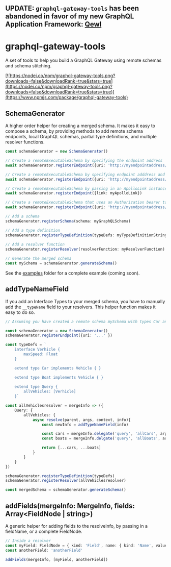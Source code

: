 ## UPDATE: `graphql-gateway-tools` has been abandoned in favor of my new GraphQL Application Framework: [Qewl](https://github.com/kbrandwijk/qewl)








# graphql-gateway-tools

A set of tools to help you build a GraphQL Gateway using remote schemas and schema stitching.

[![https://nodei.co/npm/graphql-gateway-tools.png?downloads=false&downloadRank=true&stars=true](https://nodei.co/npm/graphql-gateway-tools.png?downloads=false&downloadRank=true&stars=true)](https://www.npmjs.com/package/graphql-gateway-tools)

## SchemaGenerator

A higher order helper for creating a merged schema. It makes it easy to compose a schema, by providing methods to add remote schema endpoints, local GraphQL schemas, partial type definitions, and multiple resolver functions.

```ts
const schemaGenerator = new SchemaGenerator()

// Create a remoteExecutableSchema by specifying the endpoint address
await schemaGenerator.registerEndpoint({uri: 'http://myendpointaddress/graphql'})

// Create a remoteExecutableSchema by specifying endpoint adddress and introspection schema:
await schemaGenerator.registerEndpoint({uri: 'http://myendpointaddress/graphql', introspectionSchema: myIntrospectionSchema})

// Create a remoteExecutableSchema by passing in an ApolloLink instance
await schemaGenerator.registerEndpoint({link: myApolloLink})

// Create a remoteExecutableSchema that uses an Authorization bearer token
await schemaGenerator.registerEndpoint({uri: 'http://myendpointaddress/graphql', authenticationToken: 'ey.......'})

// Add a schema 
schemaGenerator.registerSchema(schema: myGraphQLSchema)

// Add a type definition
schemaGenerator.registerTypeDefinition(typeDefs: myTypeDefinitionString)
    
// Add a resolver function
schemaGenerator.registerResolver(resolverFunction: myResolverFunction)

// Generate the merged schema
const mySchema = schemaGenerator.generateSchema()
```

See the [examples](./examples) folder for a complete example (coming soon).

## addTypeNameField

If you add an Interface Types to your merged schema, you have to manually add the `__typeName` field to your resolvers. This helper function makes it easy to do so.

```ts
// Assuming you have created a remote schema mySchema with types Car and Boat

const schemaGenerator = new SchemaGenerator()
schemaGenerator.registerEndpoint({uri: '...' })

const typeDefs = `
    interface Verhicle {
        maxSpeed: Float
    }

    extend type Car implements Vehicle { }

    extend type Boat implements Vehicle { }
    
    extend type Query {
        allVehicles: [Verhicle]
    }`

const allVehiclesresolver = mergeInfo => ({
    Query: {
        allVehicles: {
            async resolve(parent, args, context, info){
                const newInfo = addTypeNameField(info)

                const cars = mergeInfo.delegate('query', 'allCars', args, context, info)
                const boats = mergeInfo.delgate('query', 'allBoats', args, context, info)

                return [...cars, ...boats]
            }
        }
    }
})

schemaGenerator.registerTypeDefinition(typeDefs)
schemaGenerator.registerResolver(allVehiclesresolver)

const mergedSchema = schemaGenerator.generateSchema()
```

## addFields(mergeInfo: MergeInfo, fields: Array<FieldNode | string>)

A generic helper for adding fields to the resolveInfo, by passing in a fieldName, or a complete FieldNode.

```ts
// Inside a resolver
const myField: FieldNode = { kind: 'Field', name: { kind: 'Name', value: 'myField' } }
const anotherField: 'anotherField'

addFields(mergeInfo, [myField, anotherField])
```
